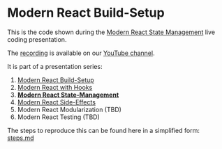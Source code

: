 # Modern React Build-Setup

This is the code shown during the [Modern React State Management](https://www.meetup.com/ReactJS-Meetup-Leipzig/events/266283070/) live coding presentation.

The [recording](https://www.youtube.com/watch?v=SkIZXpEXgnM) is available on our [YouTube channel](https://www.youtube.com/channel/UCUzXSmEvF3VEf_TV9q6oAhw).

It is part of a presentation series:
1. [Modern React Build-Setup](https://github.com/jambit/modern-react/tree/01-build-setup)
2. [Modern React with Hooks](https://github.com/jambit/modern-react/tree/02-hooks)
3. **[Modern React State-Management](https://github.com/jambit/modern-react/tree/03-state-management)**
4. [Modern React Side-Effects](https://github.com/jambit/modern-react/tree/04-side-effects)
5. Modern React Modularization (TBD)
6. Modern React Testing (TBD)

The steps to reproduce this can be found here in a simplified form: [steps.md](./steps.md)
